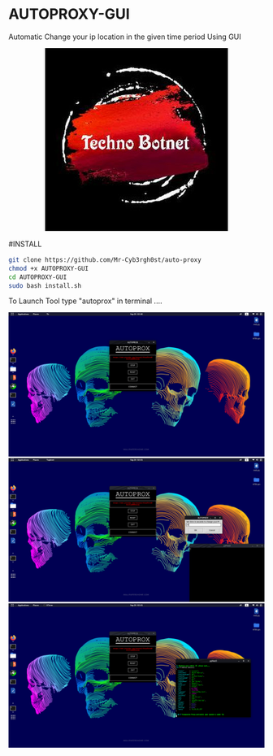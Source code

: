 # AUTOPROXY-GUI
Automatic Change your ip location in the given time period Using GUI 



<center><img src="screenshot/logo.jpg"></center>


#INSTALL

```bash
git clone https://github.com/Mr-Cyb3rgh0st/auto-proxy
chmod +x AUTOPROXY-GUI
cd AUTOPROXY-GUI
sudo bash install.sh
```

To Launch Tool type "autoprox" in terminal ....



<img src="screenshot/Screenshot from 2020-09-20 02-00-56.png">
<img src="screenshot/Screenshot from 2020-09-20 02-01-08.png">
<img src="screenshot/Screenshot from 2020-09-20 02-01-29.png">
